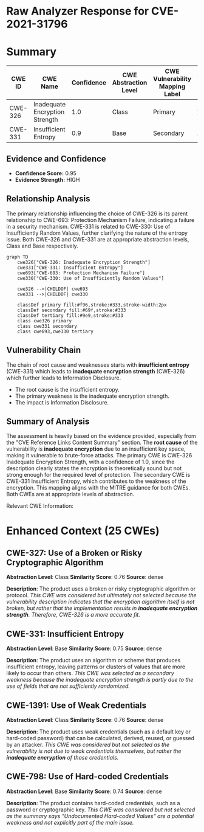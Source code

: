 # Raw Analyzer Response for CVE-2021-31796

# Summary
| CWE ID | CWE Name | Confidence | CWE Abstraction Level | CWE Vulnerability Mapping Label | CWE-Vulnerability Mapping Notes |
|---|---|---|---|---|---|
| CWE-326 | Inadequate Encryption Strength | 1.0 | Class | Primary | Allowed-with-Review |
| CWE-331 | Insufficient Entropy | 0.9 | Base | Secondary | Allowed |

## Evidence and Confidence

*   **Confidence Score:** 0.95
*   **Evidence Strength:** HIGH

## Relationship Analysis
The primary relationship influencing the choice of CWE-326 is its parent relationship to CWE-693: Protection Mechanism Failure, indicating a failure in a security mechanism. CWE-331 is related to CWE-330: Use of Insufficiently Random Values, further clarifying the nature of the entropy issue. Both CWE-326 and CWE-331 are at appropriate abstraction levels, Class and Base respectively.

```mermaid
graph TD
    cwe326["CWE-326: Inadequate Encryption Strength"]
    cwe331["CWE-331: Insufficient Entropy"]
    cwe693["CWE-693: Protection Mechanism Failure"]
    cwe330["CWE-330: Use of Insufficiently Random Values"]

    cwe326 -->|CHILDOF| cwe693
    cwe331 -->|CHILDOF| cwe330
    
    classDef primary fill:#f96,stroke:#333,stroke-width:2px
    classDef secondary fill:#69f,stroke:#333
    classDef tertiary fill:#9e9,stroke:#333
    class cwe326 primary
    class cwe331 secondary
    class cwe693,cwe330 tertiary
```

## Vulnerability Chain
The chain of root cause and weaknesses starts with **insufficient entropy** (CWE-331) which leads to **inadequate encryption strength** (CWE-326) which further leads to Information Disclosure.
  - The root cause is the insufficient entropy.
  - The primary weakness is the inadequate encryption strength.
  - The impact is Information Disclosure.

## Summary of Analysis
The assessment is heavily based on the evidence provided, especially from the "CVE Reference Links Content Summary" section.
The **root cause** of the vulnerability is **inadequate encryption** due to an insufficient key space, making it vulnerable to brute-force attacks. The primary CWE is CWE-326 Inadequate Encryption Strength, with a confidence of 1.0, since the description clearly states the encryption is theoretically sound but not strong enough for the required level of protection. The secondary CWE is CWE-331 Insufficient Entropy, which contributes to the weakness of the encryption. This mapping aligns with the MITRE guidance for both CWEs. Both CWEs are at appropriate levels of abstraction.

Relevant CWE Information:

# Enhanced Context (25 CWEs)

## CWE-327: Use of a Broken or Risky Cryptographic Algorithm
**Abstraction Level**: Class
**Similarity Score**: 0.76
**Source**: dense

**Description**:
The product uses a broken or risky cryptographic algorithm or protocol.
*This CWE was considered but ultimately not selected because the vulnerability description indicates that the encryption algorithm itself is not broken, but rather that the implementation results in **inadequate encryption strength**. Therefore, CWE-326 is a more accurate fit.*

## CWE-331: Insufficient Entropy
**Abstraction Level**: Base
**Similarity Score**: 0.75
**Source**: dense

**Description**:
The product uses an algorithm or scheme that produces insufficient entropy, leaving patterns or clusters of values that are more likely to occur than others.
*This CWE was selected as a secondary weakness because the inadequate encryption strength is partly due to the use of fields that are not sufficiently randomized.*

## CWE-1391: Use of Weak Credentials
**Abstraction Level**: Class
**Similarity Score**: 0.76
**Source**: dense

**Description**:
The product uses weak credentials (such as a default key or hard-coded password) that can be calculated, derived, reused, or guessed by an attacker.
*This CWE was considered but not selected as the vulnerability is not due to weak credentials themselves, but rather the **inadequate encryption** of those credentials.*

## CWE-798: Use of Hard-coded Credentials
**Abstraction Level**: Base
**Similarity Score**: 0.74
**Source**: dense

**Description**:
The product contains hard-coded credentials, such as a password or cryptographic key.
*This CWE was considered but not selected as the summary says "Undocumented Hard-coded Values" are a potential weakness and not explicitly part of the main issue.*
